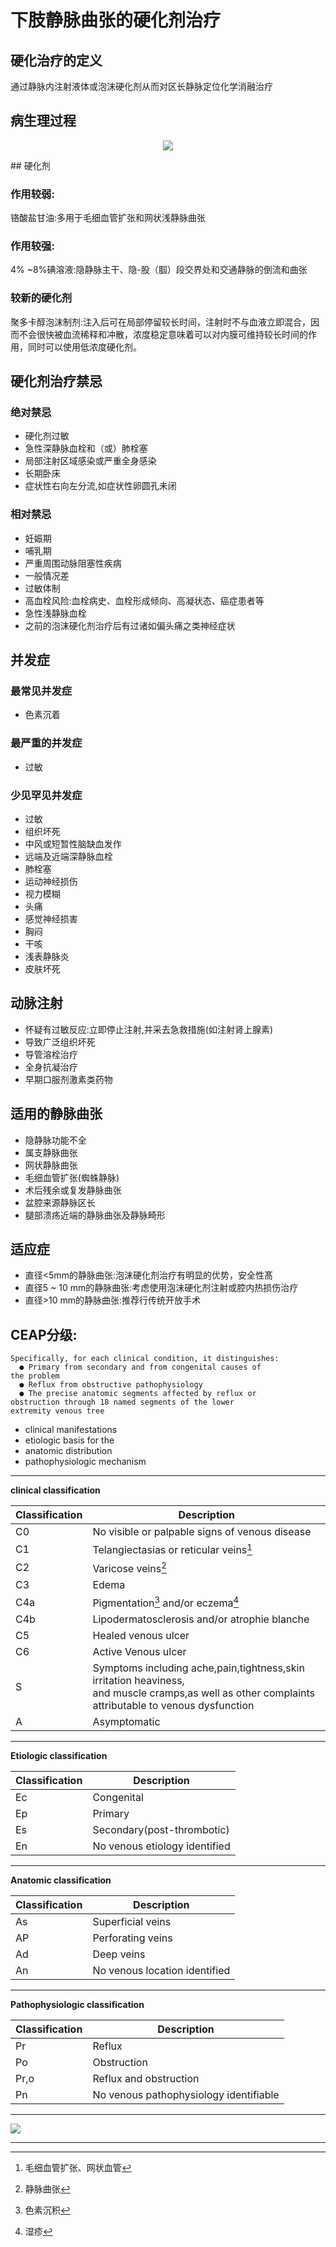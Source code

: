 # 下肢静脉曲张的硬化剂治疗

## 硬化治疗的定义

通过静脉内注射液体或泡沫硬化剂从而对区长静脉定位化学消融治疗

## 病生理过程
<center>

![](./image/1.bmp)

</center>
## 硬化剂

### 作用较弱:

铬酸盐甘油:多用于毛细血管扩张和网状浅静脉曲张

### 作用较强:

4% ~8%碘溶液:隐静脉主干、隐-股（腘）段交界处和交通静脉的倒流和曲张

### 较新的硬化剂

聚多卡醇泡沫制剂:注入后可在局部停留较长时间，注射时不与血液立即混合，因而不会很快被血流稀释和冲散，浓度稳定意味着可以对内膜可维持较长时间的作用，同时可以使用低浓度硬化剂。

## 硬化剂治疗禁忌  

### 绝对禁忌  
- 硬化剂过敏
- 急性深静脉血栓和（或）肺栓塞
- 局部注射区域感染或严重全身感染
- 长期卧床
- 症状性右向左分流,如症状性卵圆孔未闭    

### 相对禁忌

- 妊娠期
- 哺乳期
- 严重周围动脉阻塞性疾病
- 一般情况差
- 过敏体制
- 高血栓风险:血栓病史、血栓形成倾向、高凝状态、癌症患者等
- 急性浅静脉血栓
- 之前的泡沫硬化剂治疗后有过诸如偏头痛之类神经症状  


## 并发症  


### 最常见并发症  
- 色素沉着  


### 最严重的并发症
- 过敏  


### 少见罕见并发症
- 过敏
- 组织坏死
- 中风或短暂性脑缺血发作
- 远端及近端深静脉血栓
- 肺栓塞
- 运动神经损伤
- 视力模糊
- 头痛
- 感觉神经损害
- 胸闷
- 干咳
- 浅表静脉炎
- 皮肤坏死  


## 动脉注射
- 怀疑有过敏反应:立即停止注射,并采去急救措施(如注射肾上腺素)
- 导致广泛组织坏死
- 导管溶栓治疗
- 全身抗凝治疗
- 早期口服剂激素类药物  


## 适用的静脉曲张
- 隐静脉功能不全
- 属支静脉曲张
- 网状静脉曲张
- 毛细血管扩张(蜘蛛静脉)
- 术后残余或复发静脉曲张
- 盆腔来源静脉区长
- 腿部溃疡近端的静脉曲张及静脉畸形

## 适应症
- 直径<5mm的静脉曲张:泡沫硬化剂治疗有明显的优势，安全性髙
- 直径5 ~ 10 mm的静脉曲张:考虑使用泡沫硬化剂注射或腔内热损伤治疗
- 直径>10 mm的静脉曲张:推荐行传统开放手术

##  CEAP分级:
```
Specifically, for each clinical condition, it distinguishes:
  ● Primary from secondary and from congenital causes of
the problem
  ● Reflux from obstructive pathophysiology
  ● The precise anatomic segments affected by reflux or
obstruction through 18 named segments of the lower
extremity venous tree
```
- clinical manifestations
- etiologic basis for the
- anatomic distribution
- pathophysiologic mechanism

---
**clinical classification**

| Classification | Description |
|--------|--------|
|       C0 | No visible or palpable signs of venous disease       |
|C1|Telangiectasias or reticular veins[^1]|
|C2|Varicose veins[^2]|
|C3|Edema|
|C4a|Pigmentation[^3] and/or eczema[^4]|
|C4b|Lipodermatosclerosis and/or atrophie blanche|
|C5|Healed venous ulcer|
|C6|Active Venous ulcer|
|S|Symptoms including ache,pain,tightness,skin irritation heaviness,<br>and muscle cramps,as well as other complaints attributable to venous dysfunction|
|A|Asymptomatic|
---
**Etiologic classification**

|Classification|Description|
|--|--|
|Ec|Congenital|
|Ep|Primary|
|Es|Secondary(post-thrombotic)|
|En|No venous etiology identified|

---
**Anatomic classification**

|Classification |Description|
|--|--|
|As|Superficial veins|
|AP|Perforating veins|
|Ad|Deep veins|
|An|No venous location identified|


---
**Pathophysiologic classification**

|Classification|Description|
|-|-|
|Pr|Reflux|
|Po|Obstruction|
|Pr,o|Reflux and obstruction|
|Pn|No venous pathophysiology identifiable|

---



![](./image/2.png)


****

[^1]: 毛细血管扩张、网状血管
[^2]: 静脉曲张
[^3]: 色素沉积
[^4]: 湿疹
